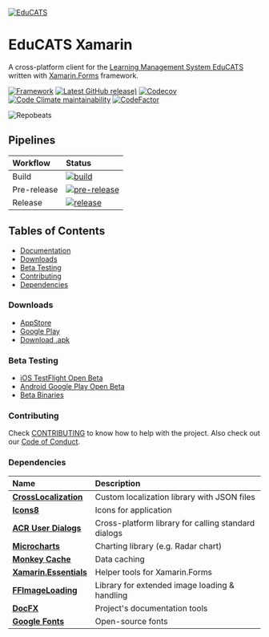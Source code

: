 [![EduCATS](./graphics/banner.png)](https://educats.bntu.by/)

# EduCATS Xamarin

A cross-platform client for the [Learning Management System EduCATS](https://github.com/hawkrai/lmsystem) written with [Xamarin.Forms](https://github.com/xamarin/Xamarin.Forms) framework.

[![Framework](./graphics/badge-xamarin.svg)](https://github.com/xamarin/Xamarin.Forms)
[![Latest GitHub release)](https://img.shields.io/github/v/release/ilyalehchylin/educats-xamarin?logo=github)](https://github.com/ilyalehchylin/educats-xamarin/releases)
[![Codecov](https://codecov.io/gh/ilyalehchylin/educats-xamarin/branch/develop/graph/badge.svg)](https://codecov.io/gh/ilyalehchylin/educats-xamarin)
[![Code Climate maintainability](https://img.shields.io/codeclimate/maintainability-percentage/ilyalehchylin/educats-xamarin?logo=codeclimate)](https://codeclimate.com/github/ilyalehchylin/educats-xamarin/maintainability)
[![CodeFactor](https://www.codefactor.io/repository/github/ilyalehchylin/educats-xamarin/badge)](https://www.codefactor.io/repository/github/ilyalehchylin/educats-xamarin)

![Repobeats](https://repobeats.axiom.co/api/embed/9ce0151392489367448bf06755f6ac52a6ea7ce4.svg "Repobeats analytics")

## Pipelines

| Workflow    | Status                                                               |
| :---        | :---                                                                 |
| Build | [![build](https://github.com/ilyalehchylin/educats-xamarin/actions/workflows/build.yml/badge.svg)](https://github.com/ilyalehchylin/educats-xamarin/actions/workflows/build.yml)                                                 |
| Pre-release | [![pre-release](https://github.com/ilyalehchylin/educats-xamarin/actions/workflows/pre-release.yml/badge.svg)](https://github.com/ilyalehchylin/educats-xamarin/actions/workflows/pre-release.yml) |
| Release     | [![release](https://github.com/ilyalehchylin/educats-xamarin/actions/workflows/release.yml/badge.svg)](https://github.com/ilyalehchylin/educats-xamarin/actions/workflows/release.yml)     |

## Tables of Contents

* [Documentation](https://ilyalehchylin.github.io/educats-xamarin/)
* [Downloads](#downloads)
* [Beta Testing](#beta-testing)
* [Contributing](#contributing)
* [Dependencies](#dependencies)

### Downloads

- [AppStore](https://apps.apple.com/by/app/educats/id1505738731)
- [Google Play](https://play.google.com/store/apps/details?id=by.bntu.educats)
- [Download .apk](https://github.com/ilyalehchylin/educats-xamarin/releases)

### Beta Testing

- [iOS TestFlight Open Beta](https://testflight.apple.com/join/WQdDNznJ)
- [Android Google Play Open Beta](https://play.google.com/apps/testing/by.bntu.educats)
- [Beta Binaries](https://github.com/ilyalehchylin/educats-xamarin/actions/workflows/pre-release.yml)

### Contributing

Check [CONTRIBUTING](.github/CONTRIBUTING.md) to know how to help with the project. Also check out our [Code of Conduct](./.github/CODE_OF_CONDUCT.md).

### Dependencies

| Name                                                                      | Description                                           |
| :---                                                                      | :---                                                  |
| **[CrossLocalization](https://github.com/nyxbull/CrossLocalization)**     | Custom localization library with JSON files           |
| **[Icons8](https://icons8.com/)**                                         | Icons for application                                 |
| **[ACR User Dialogs](https://github.com/aritchie/userdialogs)**           | Cross-platform library for calling standard dialogs   |
| **[Microcharts](https://github.com/dotnet-ad/Microcharts)**               | Charting library (e.g. Radar chart)                   |
| **[Monkey Cache](https://github.com/jamesmontemagno/monkey-cache)**       | Data caching                                          |
| **[Xamarin.Essentials](https://docs.microsoft.com/xamarin/essentials/)**  | Helper tools for Xamarin.Forms                        |
| **[FFImageLoading](https://github.com/luberda-molinet/FFImageLoading)**   | Library for extended image loading & handling         |
| **[DocFX](https://github.com/dotnet/docfx)**  						  	| Project's documentation tools	  		                |
| **[Google Fonts](https://fonts.google.com/)**  						  	| Open-source fonts				  		                |
